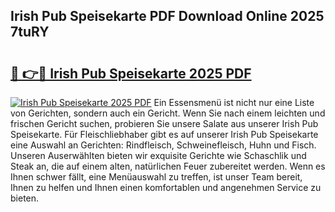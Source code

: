 ## Irish Pub Speisekarte PDF Download Online 2025 7tuRY

# <h2><a href="http://gc65b33.nevu.top/?p=Irish+Pub+Speisekarte">🔗 👉🔴 Irish Pub Speisekarte 2025 PDF</a></h2>

[![Irish Pub Speisekarte 2025 PDF](https://i.imgur.com/dBaPXMq.png)](http://gc65b33.nevu.top/?p=Irish+Pub+Speisekarte)
Ein Essensmenü ist nicht nur eine Liste von Gerichten, sondern auch ein Gericht. Wenn Sie nach einem leichten und frischen Gericht suchen, probieren Sie unsere Salate aus unserer Irish Pub Speisekarte. Für Fleischliebhaber gibt es auf unserer Irish Pub Speisekarte eine Auswahl an Gerichten: Rindfleisch, Schweinefleisch, Huhn und Fisch. Unseren Auserwählten bieten wir exquisite Gerichte wie Schaschlik und Steak an, die auf einem alten, natürlichen Feuer zubereitet werden. Wenn es Ihnen schwer fällt, eine Menüauswahl zu treffen, ist unser Team bereit, Ihnen zu helfen und Ihnen einen komfortablen und angenehmen Service zu bieten.
